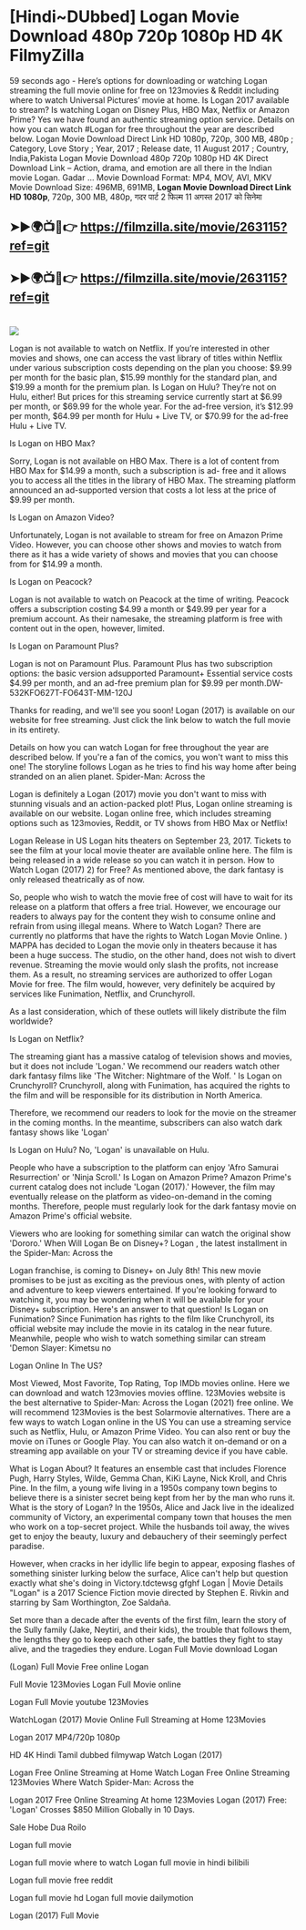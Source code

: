 # [Hindi~DUbbed] Logan Movie Download 480p 720p 1080p HD 4K FilmyZilla


59 seconds ago - Here’s options for downloading or watching Logan streaming the full movie online for free on 123movies & Reddit including where to watch Universal Pictures’ movie at home. Is Logan 2017 available to stream? Is watching Logan on Disney Plus, HBO Max, Netflix or Amazon Prime? Yes we have found an authentic streaming option service. Details on how you can watch #Logan for free throughout the year are described below. Logan Movie Download Direct Link HD 1080p, 720p, 300 MB, 480p ; Category, Love Story ; Year, 2017 ; Release date, 11 August 2017 ; Country, India,Pakista Logan Movie Download 480p 720p 1080p HD 4K Direct Download Link – Action, drama, and emotion are all there in the Indian movie Logan. Gadar ...
Movie Download Format: MP4, MOV, AVI, MKV
Movie Download Size: 496MB, 691MB, **Logan Movie Download Direct Link HD 1080p**, 720p, 300 MB, 480p, गदर पार्ट 2 फिल्म 11 अगस्त 2017 को सिनेमा

## ➤►🌍📺📱👉   https://filmzilla.site/movie/263115?ref=git

## ➤►🌍📺📱👉   https://filmzilla.site/movie/263115?ref=git

#

<img src="https://image.tmdb.org/t/p/w780//9X7YweCJw3q8Mcf6GadxReFEksM.jpg" />

Logan is not available to watch on Netflix. If you’re interested in other movies and shows, one can access the vast library of titles within Netflix under various subscription costs depending on the plan you choose: $9.99 per month for the basic plan, $15.99 monthly for the standard plan, and $19.99 a month for the premium plan. Is Logan on Hulu? They’re not on Hulu, either! But prices for this streaming service currently start at $6.99 per month, or $69.99 for the whole year. For the ad-free version, it’s $12.99 per month, $64.99 per month for Hulu + Live TV, or $70.99 for the ad-free Hulu + Live TV.

Is Logan on HBO Max?

Sorry, Logan is not available on HBO Max. There is a lot of content from HBO Max for $14.99 a month, such a subscription is ad- free and it allows you to access all the titles in the library of HBO Max. The streaming platform announced an ad-supported version that costs a lot less at the price of $9.99 per month.

Is Logan on Amazon Video?

Unfortunately, Logan is not available to stream for free on Amazon Prime Video. However, you can choose other shows and movies to watch from there as it has a wide variety of shows and movies that you can choose from for $14.99 a month.

Is Logan on Peacock?

Logan is not available to watch on Peacock at the time of writing. Peacock offers a subscription costing $4.99 a month or $49.99 per year for a premium account. As their namesake, the streaming platform is free with content out in the open, however, limited.

Is Logan on Paramount Plus?

Logan is not on Paramount Plus. Paramount Plus has two subscription options: the basic version adsupported Paramount+ Essential service costs $4.99 per month, and an ad-free premium plan for $9.99 per month.DW-532KFO627T-FO643T-MM-120J

Thanks for reading, and we'll see you soon! Logan (2017) is available on our website for free streaming. Just click the link below to watch the full movie in its entirety.

Details on how you can watch Logan for free throughout the year are described below. If you're a fan of the comics, you won't want to miss this one! The storyline follows Logan as he tries to find his way home after being stranded on an alien planet. Spider-Man: Across the

Logan is definitely a Logan (2017) movie you don't want to miss with stunning visuals and an action-packed plot! Plus, Logan online streaming is available on our website. Logan online free, which includes streaming options such as 123movies, Reddit, or TV shows from HBO Max or Netflix!

Logan Release in US Logan hits theaters on September 23, 2017. Tickets to see the film at your local movie theater are available online here. The film is being released in a wide release so you can watch it in person. How to Watch Logan (2017) 2) for Free? As mentioned above, the dark fantasy is only released theatrically as of now.

So, people who wish to watch the movie free of cost will have to wait for its release on a platform that offers a free trial. However, we encourage our readers to always pay for the content they wish to consume online and refrain from using illegal means. Where to Watch Logan? There are currently no platforms that have the rights to Watch Logan Movie Online. ) MAPPA has decided to Logan the movie only in theaters because it has been a huge success. The studio, on the other hand, does not wish to divert revenue. Streaming the movie would only slash the profits, not increase them. As a result, no streaming services are authorized to offer Logan Movie for free. The film would, however, very definitely be acquired by services like Funimation, Netflix, and Crunchyroll.

As a last consideration, which of these outlets will likely distribute the film worldwide?

Is Logan on Netflix?

The streaming giant has a massive catalog of television shows and movies, but it does not include 'Logan.' We recommend our readers watch other dark fantasy films like 'The Witcher: Nightmare of the Wolf. ' Is Logan on Crunchyroll? Crunchyroll, along with Funimation, has acquired the rights to the film and will be responsible for its distribution in North America.

Therefore, we recommend our readers to look for the movie on the streamer in the coming months. In the meantime, subscribers can also watch dark fantasy shows like 'Logan'

Is Logan on Hulu? No, 'Logan' is unavailable on Hulu.

People who have a subscription to the platform can enjoy 'Afro Samurai Resurrection' or 'Ninja Scroll.' Is Logan on Amazon Prime? Amazon Prime's current catalog does not include 'Logan (2017).' However, the film may eventually release on the platform as video-on-demand in the coming months. Therefore, people must regularly look for the dark fantasy movie on Amazon Prime's official website.

Viewers who are looking for something similar can watch the original show 'Dororo.' When Will Logan Be on Disney+? Logan , the latest installment in the Spider-Man: Across the

Logan franchise, is coming to Disney+ on July 8th! This new movie promises to be just as exciting as the previous ones, with plenty of action and adventure to keep viewers entertained. If you're looking forward to watching it, you may be wondering when it will be available for your Disney+ subscription. Here's an answer to that question! Is Logan on Funimation? Since Funimation has rights to the film like Crunchyroll, its official website may include the movie in its catalog in the near future. Meanwhile, people who wish to watch something similar can stream 'Demon Slayer: Kimetsu no

Logan Online In The US?

Most Viewed, Most Favorite, Top Rating, Top IMDb movies online. Here we can download and watch 123movies movies offline. 123Movies website is the best alternative to Spider-Man: Across the Logan (2021) free online. We will recommend 123Movies is the best Solarmovie alternatives. There are a few ways to watch Logan online in the US You can use a streaming service such as Netflix, Hulu, or Amazon Prime Video. You can also rent or buy the movie on iTunes or Google Play. You can also watch it on-demand or on a streaming app available on your TV or streaming device if you have cable.

What is Logan About? It features an ensemble cast that includes Florence Pugh, Harry Styles, Wilde, Gemma Chan, KiKi Layne, Nick Kroll, and Chris Pine. In the film, a young wife living in a 1950s company town begins to believe there is a sinister secret being kept from her by the man who runs it. What is the story of Logan? In the 1950s, Alice and Jack live in the idealized community of Victory, an experimental company town that houses the men who work on a top-secret project. While the husbands toil away, the wives get to enjoy the beauty, luxury and debauchery of their seemingly perfect paradise.

However, when cracks in her idyllic life begin to appear, exposing flashes of something sinister lurking below the surface, Alice can't help but question exactly what she's doing in Victory.tdctewsg gfghf Logan | Movie Details "Logan" is a 2017 Science Fiction movie directed by Stephen E. Rivkin and starring by Sam Worthington, Zoe Saldaña.

Set more than a decade after the events of the first film, learn the story of the Sully family (Jake, Neytiri, and their kids), the trouble that follows them, the lengths they go to keep each other safe, the battles they fight to stay alive, and the tragedies they endure. Logan Full Movie download Logan

(Logan) Full Movie Free online Logan

Full Movie 123Movies Logan Full Movie online

Logan Full Movie youtube 123Movies

WatchLogan (2017) Movie Online Full Streaming at Home 123Movies

Logan 2017 MP4/720p 1080p

HD 4K Hindi Tamil dubbed filmywap Watch Logan (2017)

Logan Free Online Streaming at Home Watch Logan Free Online Streaming 123Movies Where Watch Spider-Man: Across the

Logan 2017 Free Online Streaming At home 123Movies Logan (2017) Free: 'Logan' Crosses $850 Million Globally in 10 Days.

Sale Hobe Dua Roilo

Logan full movie

Logan full movie where to watch Logan full movie in hindi bilibili

Logan full movie free reddit

Logan full movie hd Logan full movie dailymotion

Logan (2017) Full Movie